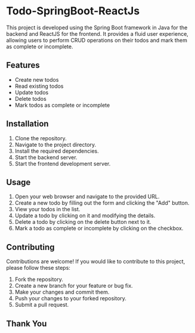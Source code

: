# Todo-SpringBoot-ReactJs

This project is developed using the Spring Boot framework in Java for the backend and ReactJS for the frontend. It provides a fluid user experience, allowing users to perform CRUD operations on their todos and mark them as complete or incomplete.

## Features

- Create new todos
- Read existing todos
- Update todos
- Delete todos
- Mark todos as complete or incomplete

## Installation

1. Clone the repository.
2. Navigate to the project directory.
3. Install the required dependencies.
4. Start the backend server.
5. Start the frontend development server.

## Usage

1. Open your web browser and navigate to the provided URL.
2. Create a new todo by filling out the form and clicking the "Add" button.
3. View your todos in the list.
4. Update a todo by clicking on it and modifying the details.
5. Delete a todo by clicking on the delete button next to it.
6. Mark a todo as complete or incomplete by clicking on the checkbox.

## Contributing

Contributions are welcome! If you would like to contribute to this project, please follow these steps:

1. Fork the repository.
2. Create a new branch for your feature or bug fix.
3. Make your changes and commit them.
4. Push your changes to your forked repository.
5. Submit a pull request.

## Thank You
